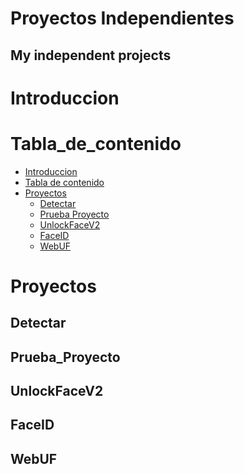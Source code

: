 # Proyectos Independientes
<h2> My independent projects </h2>


Introduccion
=========



Tabla_de_contenido
=================

<!--ts-->
   * [Introduccion](#Introduccion)
   * [Tabla de contenido](#Tabla_de_contenido)
   * [Proyectos](#Proyectos)
      * [Detectar](#Detectar)
      * [Prueba Proyecto](#Prueba_Proyecto)
      * [UnlockFaceV2](#UnlockFaceV2)
      * [FaceID](#FaceID)
      * [WebUF](#WebUF)
<!--te-->



Proyectos
=====


Detectar
-----



Prueba_Proyecto
-----------


UnlockFaceV2
------------



FaceID
--------------



WebUF
-----

